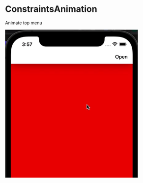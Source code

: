 # ConstraintsAnimation
Animate top menu


![alt text](https://raw.githubusercontent.com/afirthes/ConstraintsAnimation/main/giphy_menu.gif)
